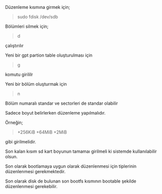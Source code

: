 
Düzenleme kısmına girmek için;

>sudo fdisk /dev/sdb

Bölümleri silmek için;

>d

çalıştırılır

Yeni bir gpt partion table oluşturulması için

>g

komutu girililr

Yeni bir bölüm oluşturmak için

>n

Bölüm numaralı standar ve sectorleri de standar olabilir

Sadece boyut belirlerken düzenleme yapılmalıdır.

Örneğin;

> +256KiB
> +64MiB
> +2MiB

gibi girilmelidir.

Son kalan kısım sd kart boyunun tamamaı girilmeli ki sistemde kullanılabilir olsun.

Son olarak bootlamaya uygun olarak düzenlenmesi için tiplerinin düzenlenmesi gerekmektedir.

Son olarak disk de bulunan son bootfs kısmının bootable şekilde düzenlenmesi gerekebilir.

